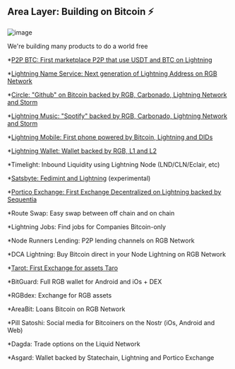 ## Area Layer: Building on Bitcoin ⚡️

![image](https://user-images.githubusercontent.com/83122757/208729218-b7a58549-f4b3-4a39-8691-5719bc7cac04.png)


We're building many products to do a world free

*[P2P BTC: First marketplace P2P that use USDT and BTC on Lightning](https://github.com/Layer2Labs/P2PBTC)

*[Lightning Name Service: Next generation of Lightning Address on RGB Network](https://github.com/Layer2Labs/LightningNameService)

*[Circle: "Github" on Bitcoin backed by RGB, Carbonado, Lightning Network and Storm](https://github.com/Layer2Labs/CircleInterface.github.io)

*[Lightning Music: "Spotify" backed by RGB, Carbonado, Lightning Network and Storm](https://github.com/Layer2Labs/LightningMusic)

*[Lightning Mobile: First phone powered by Bitcoin, Lightning and DIDs](https://github.com/Layer2Labs/Lightning-Mobile)

*[Lightning Wallet: Wallet backed by RGB, L1 and L2](https://github.com/Layer2Labs/LightningWallet1)

*Timelight: Inbound Liquidity using Lightning Node (LND/CLN/Eclair, etc)

*[Satsbyte: Fedimint and Lightning](https://github.com/Layer2Labs/Satsbyte) (experimental)

*[Portico Exchange: First Exchange Decentralized on Lightning backed by Sequentia](https://github.com/PorticoExchange)

*Route Swap: Easy swap between off chain and on chain

*Lightning Jobs: Find jobs for Companies Bitcoin-only

*Node Runners Lending: P2P lending channels on RGB Network

*DCA Lightning: Buy Bitcoin direct in your Node Lightning on RGB Network

*[Tarot: First Exchange for assets Taro](https://github.com/Layer2Labs/Tarot)

*BitGuard: Full RGB wallet for Android and iOs + DEX

*RGBdex: Exchange for RGB assets

*AreaBit: Loans Bitcoin on RGB Network

*Pill Satoshi: Social media for Bitcoiners on the Nostr (iOs, Android and Web)

*Dagda: Trade options on the Liquid Network

*Asgard: Wallet backed by  Statechain, Lightning and Portico Exchange


